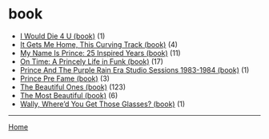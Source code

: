 # book

  * [I Would Die 4 U (book)](./book/i-would-die-4-u/) (1)
  * [It Gets Me Home, This Curving Track (book)](./book/it-gets-me-home-this-curving-track/) (4)
  * [My Name Is Prince: 25 Inspired Years (book)](./book/my-name-is-prince-25-inspired-years/) (11)
  * [On Time: A Princely Life in Funk (book)](./book/on-time-a-princely-life-in-funk/) (17)
  * [Prince And The Purple Rain Era Studio Sessions 1983-1984 (book)](./book/prince-and-the-purple-rain-era-studio-sessions-1983-1984/) (1)
  * [Prince Pre Fame (book)](./book/prince-pre-fame/) (3)
  * [The Beautiful Ones (book)](./book/the-beautiful-ones/) (123)
  * [The Most Beautiful (book)](./book/the-most-beautiful/) (6)
  * [Wally, Where’d You Get Those Glasses? (book)](./book/wally-where-d-you-get-those-glasses/) (1)

----

[Home](../)
